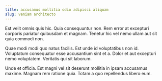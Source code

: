 ```yaml
---
title: accusamus mollitia odio adipisci aliquam
slug: veniam architecto
---
```


Est velit omnis quis hic. Quia consequuntur non. Rem error at excepturi corporis pariatur quibusdam et magnam. Tenetur hic vel nemo ullam aut sit quia commodi non.

Quae modi modi quo natus facilis. Est unde id voluptatibus non id. Voluptatum consequatur esse accusantium sint et a. Dolor et aut excepturi nemo voluptatem. Veritatis qui sit laborum.

Unde et officia. Est magni vel sit deserunt mollitia in ipsam accusamus maxime. Magnam rem ratione quia. Totam a quo repellendus libero eum.
